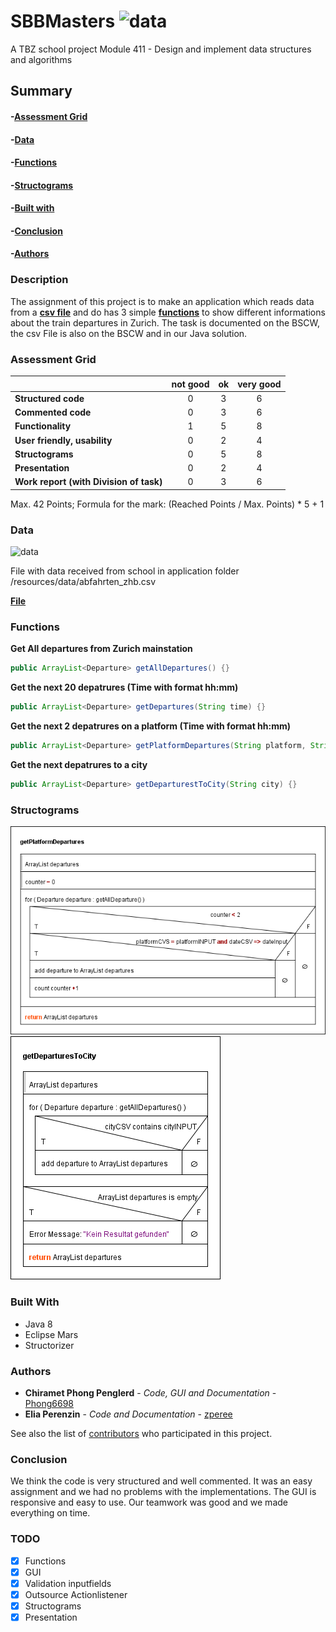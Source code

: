 # SBBMasters ![data](https://img.shields.io/badge/Status-development-orange.svg)

A TBZ school project
Module 411 - Design and implement data structures and algorithms 


## Summary

#### -[Assessment Grid](#assessment-grid)
#### -[Data](#data)
#### -[Functions](#functions)
#### -[Structograms](#structograms)
#### -[Built with](#built-with)
#### -[Conclusion](#conclusion)
#### -[Authors](#authors)


### Description

The assignment of this project is to make an application which reads data from a **[csv file](#data)** and do has 3 simple **[functions](#functions)** to show different informations about the train departures in Zurich. The task is documented on the BSCW, the csv File is also on the BSCW and in our Java solution. 


### Assessment Grid

|                                       |not good |ok       |very good|
| ------------------------------------- | :-----: | :-----: | :-----: |
|**Structured code**                    |0        |3        |6        |
|**Commented code**                     |0        |3        |6        |
|**Functionality**                      |1        |5        |8        |
|**User friendly, usability**           |0        |2        |4        |
|**Structograms**                       |0        |5        |8        |
|**Presentation**                       |0        |2        |4        |
|**Work report (with Division of task)**|0        |3        |6        |

Max. 42 Points; Formula for the mark: (Reached Points / Max. Points) * 5 + 1


### Data 
![data](https://img.shields.io/badge/data-abfahrten__zhb.csv-green.svg)

File with data received from school in application folder /resources/data/abfahrten_zhb.csv

**[File](/resources/data/abfahrten_zhb.csv)**


### Functions

**Get All departures from Zurich mainstation**
```java
public ArrayList<Departure> getAllDepartures() {}
```
**Get the next 20 depatrures (Time with format hh:mm)**
```java
public ArrayList<Departure> getDepartures(String time) {}
```
**Get the next 2 depatrures on a platform (Time with format hh:mm)**
```java
public ArrayList<Departure> getPlatformDepartures(String platform, String time) {}
```
**Get the next depatrures to a city**
```java
public ArrayList<Departure> getDeparturestToCity(String city) {}
```


### Structograms

![getPlatformDepartures](/resources/structograms/getPlatformDepartures.png)
![getDeparturesToCity](/resources/structograms/getDeparturesToCity.png)


### Built With

* Java 8 
* Eclipse Mars
* Structorizer


### Authors

* **Chiramet Phong Penglerd** - *Code, GUI and Documentation* - [Phong6698](https://github.com/Phong6698)
* **Elia Perenzin** - *Code and Documentation* - [zperee](https://github.com/zperee)

See also the list of [contributors](https://github.com/MastersProjects/SBBMasters/graphs/contributors) who participated in this project.


### Conclusion

We think the code is very structured and well commented. It was an easy assignment and we had no problems with the implementations. The GUI is responsive and easy to use. Our teamwork was good and we made everything on time.


### TODO
- [x] Functions
- [x] GUI
- [x] Validation inputfields
- [x] Outsource Actionlistener
- [x] Structograms
- [x] Presentation
